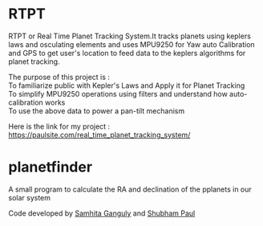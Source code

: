 # RTPT
RTPT or Real Time Planet Tracking System.It tracks planets using keplers laws and osculating elements and uses MPU9250 for Yaw auto Calibration and GPS to get user's location to feed data to the keplers algorithms for planet tracking.

The purpose of this project is : <br>
To familiarize public with Kepler's Laws and Apply it for Planet Tracking <br>
To simplify MPU9250 operations using filters and understand how auto-calibration works <br>
To use the above data to power a pan-tilt mechanism <br>

Here is the link for my project :
https://paulsite.com/real_time_planet_tracking_system/

# planetfinder
A small program to calculate the 
RA and declination of the pplanets in our solar system

Code developed by <a href="https://github.com/samhita-ganguly">Samhita Ganguly</a> and <a href="https://github.com/shubhampaul">Shubham Paul</a>
